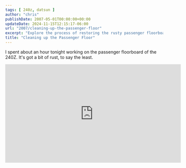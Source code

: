 ```yaml
---
tags: [ 240z, datsun ]
author: "chris"
publishDate: 2007-05-01T00:00:00+00:00
updateDate: 2024-11-15T12:15:17-06:00
url: "2007/cleaning-up-the-passenger-floor"
excerpt: "Explore the process of restoring the rusty passenger floorboard of a 240Z, complete with a resourceful video tutorial."
title: "Cleaning up the Passenger Floor"
---
```


I spent about an hour tonight working on the passenger floorboard of the 240Z. It's got a bit of rust, to say the least.

<iframe width="560" height="315" src="https://www.youtube.com/embed/qvV-b7SJ_UA?si=Rcf5GaqPTAor15wD" title="YouTube video player" frameborder="0" allow="accelerometer; autoplay; clipboard-write; encrypted-media; gyroscope; picture-in-picture; web-share" referrerpolicy="strict-origin-when-cross-origin" allowfullscreen></iframe>
